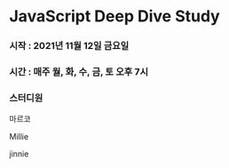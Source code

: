 # JavaScript Deep Dive Study

### 시작 : 2021년 11월 12일 금요일

### 시간 : 매주 월, 화, 수, 금, 토 오후 7시

### 스터디원

마르코

Millie

jinnie
